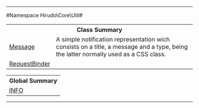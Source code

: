 - - -

#Namespace Hirudo\Core\Util#

<table class="title">
<tr><th colspan="2" class="title">Class Summary</th></tr>
<tr><td class="name"><a href="https://github.com/JeyDotC/Hirudo-docs/blob/master/hirudo/core/util/message.html">Message</a></td><td class="description">A simple notification representation wich consists on a title, a message
and a type, being the latter normally used as a CSS class.</td></tr>
<tr><td class="name"><a href="https://github.com/JeyDotC/Hirudo-docs/blob/master/hirudo/core/util/requestbinder.html">RequestBinder</a></td><td class="description"></td></tr>
</table>

<table class="title">
<tr><th colspan="2" class="title">Global Summary</th></tr>
<tr><td class="name"><a href="package-globals.md#INFO">INFO</a></td><td class="description"></td></tr>
</table>

- - -

